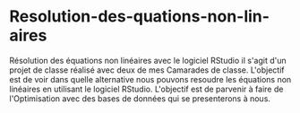 # Resolution-des-quations-non-lin-aires
Résolution des équations non linéaires avec le logiciel RStudio
il s'agit d'un projet de classe réalisé avec deux de mes Camarades de classe. L'objectif est de voir dans quelle alternative nous pouvons resoudre les équations non linéaires en utilisant le logiciel RStudio. L'objectif est de parvenir à faire de l'Optimisation avec des bases de données qui se presenterons à nous.
